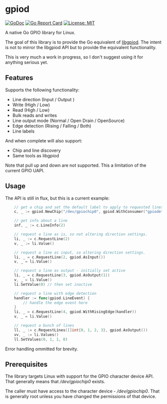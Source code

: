# gpiod

[![GoDoc](https://godoc.org/github.com/warthog618/gpiod?status.svg)](https://godoc.org/github.com/warthog618/gpiod)
[![Go Report Card](https://goreportcard.com/badge/github.com/warthog618/gpiod)](https://goreportcard.com/report/github.com/warthog618/gpiod)
[![License: MIT](https://img.shields.io/badge/License-MIT-yellow.svg)](https://github.com/warthog618/gpiod/blob/master/LICENSE)

A native Go GPIO library for Linux.

The goal of this library is to provide the Go equivalent of [libgpiod](https://git.kernel.org/pub/scm/libs/libgpiod/libgpiod.git/).  The intent is not to mirror the libgpiod API but to provide the equivalent functionality.

This is very much a work in progress, so I don't suggest using it for anything serious yet.

## Features

Supports the following functionality:

- Line direction (Input / Output )
- Write (High / Low)
- Read (High / Low)
- Bulk reads and writes
- Line output mode (Normal / Open Drain / OpenSource)
- Edge detection (Rising / Falling / Both)
- Line labels

And when complete will also support:

- Chip and line discovery
- Same tools as libgpiod

Note that pull up and down are not supported.  This a limitation of the current GPIO UAPI.

## Usage

The API is still in flux, but this is a current example:

```go
    // get a chip and set the default label to apply to requested lines
    c, _ := gpiod.NewChip("/dev/gpiochip0", gpiod.WithConsumer("gpiodetect"))

    // get info about a line
    inf, _ := c.LineInfo(2)

    // request a line as is, so not altering direction settings.
    li, _ := c.RequestLine(2)
    v, _ := li.Value()

    // request a line as input, so altering direction settings.
    li, _ = c.RequestLine(2, gpiod.AsInput())
    v, _ = li.Value()

    // request a line as output - initially set active
    li, _ = c.RequestLine(3, gpiod.AsOutput(1))
    v, _ = li.Value()
    li.SetValue(0) // then set inactive

    // request a line with edge detection
    handler := func(gpiod.LineEvent) {
        // handle the edge event here
    }
    li, _ = c.RequestLine(4, gpiod.WithRisingEdge(handler))
    v, _ = li.Value()

    // request a bunch of lines
    ll, _ := c.RequestLines([]int{0, 1, 2, 3}, gpiod.AsOutput())
    vv, _ := li.Values()
    ll.SetValues(0, 1, 1, 0)

```

Error handling ommitted for brevity.

## Prerequisites

The library targets Linux with support for the GPIO character device API.  That generally means that */dev/gpiochip0* exists.

The caller must have access to the character device - */dev/gpiochip0*.  That is generally root unless you have changed the permissions of that device.
